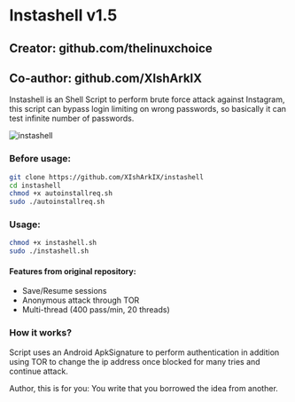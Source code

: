 # Instashell v1.5
## Creator: github.com/thelinuxchoice   
## Co-author: github.com/XIshArkIX

Instashell is an Shell Script to perform brute force attack against Instagram, this script can bypass login limiting on wrong passwords, so basically it can test infinite number of passwords.

![instashell](https://user-images.githubusercontent.com/34893261/37567580-c98d3a58-2aa7-11e8-9022-a5bc86326302.png)

### Before usage:
```bash
git clone https://github.com/XIshArkIX/instashell
cd instashell
chmod +x autoinstallreq.sh
sudo ./autoinstallreq.sh
```

### Usage:
```bash
chmod +x instashell.sh
sudo ./instashell.sh
```

#### Features from original repository:
* Save/Resume sessions
* Anonymous attack through TOR
* Multi-thread (400 pass/min, 20 threads)

### How it works?

Script uses an Android ApkSignature to perform authentication in addition using TOR to change the ip address once blocked for many tries and continue attack.

Author, this is for you:
You write that you borrowed the idea from another.
